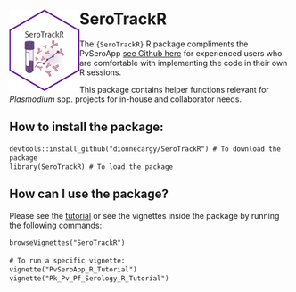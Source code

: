 # <img src="hex/SeroTrackR_sticker.png" width="25%" height="25%" align="left"/> SeroTrackR

The `{SeroTrackR}` R package compliments the PvSeroApp [see Github here](https://github.com/dionnecargy/PvSeroApp) for experienced users who are comfortable with implementing the code in their own R sessions. 

This package contains helper functions relevant for *Plasmodium* spp. projects for in-house and collaborator needs. 



## How to install the package:

```{r}
devtools::install_github("dionnecargy/SeroTrackR") # To download the package
library(SeroTrackR) # To load the package 
```

## How can I use the package?

Please see the [tutorial](https://dionnecargy.github.io/SeroTrackR/) or see the vignettes inside the package by running the following commands: 

```{r}
browseVignettes("SeroTrackR") 

# To run a specific vignette: 
vignette("PvSeroApp_R_Tutorial")
vignette("Pk_Pv_Pf_Serology_R_Tutorial")
```
